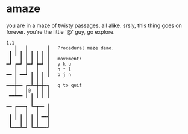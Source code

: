 # amaze

you are in a maze of twisty passages, all alike.
srsly, this thing goes on forever.
you're the little '@' guy, go explore.

~~~
1,1
   ┃   ┃       ┃   Procedural maze demo.
 ┃ ┃ ┃ ┃ ┃ ┃ ┃ ┃   
 ┃   ┃ ┃ ┃ ┃ ┃ ┃   movement:
━┛ ┏━┛ ┣━┛ ┣━┛ ┃   y k u
   ┃   ┃   ┃   ┃   h * l
━━ ┃ ━━┛ ┃ ┃ ┃ ┃   b j n
   ┃     ┃ ┃ ┃     
━━━╋━━ ┏━┻━╋━╋━┓   q to quit
   ┃   ┃@  ┃ ┃ ┃
 ━━┻━━ ┃ ┃ ┃ ┃ ┃
         ┃      
━━ ┏━━━┓ ┗━┳━━ ┃
   ┃   ┃   ┃   ┃
 ┃ ┃ ┃ ┃ ┃ ┃ ━━┫
 ┃   ┃ ┃ ┃ ┃   ┃
 ┗━━━┻━┛ ┗━┻━━━┛
~~~
